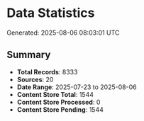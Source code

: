 # Data Statistics

Generated: 2025-08-06 08:03:01 UTC

## Summary

- **Total Records**: 8333
- **Sources**: 20
- **Date Range**: 2025-07-23 to 2025-08-06
- **Content Store Total**: 1544
- **Content Store Processed**: 0
- **Content Store Pending**: 1544
